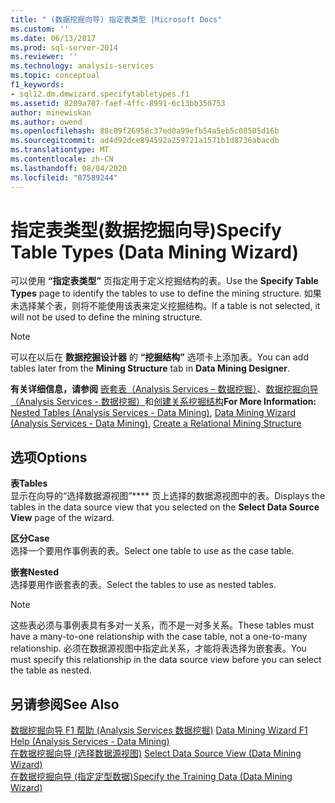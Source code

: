 ```yaml
---
title: " (数据挖掘向导) 指定表类型 |Microsoft Docs"
ms.custom: ''
ms.date: 06/13/2017
ms.prod: sql-server-2014
ms.reviewer: ''
ms.technology: analysis-services
ms.topic: conceptual
f1_keywords:
- sql12.dm.dmwizard.specifytabletypes.f1
ms.assetid: 8209a707-faef-4ffc-8991-6c13bb350753
author: minewiskan
ms.author: owend
ms.openlocfilehash: 88c09f26958c37ed0a99efb54a5eb5c08505d16b
ms.sourcegitcommit: ad4d92dce894592a259721a1571b1d8736abacdb
ms.translationtype: MT
ms.contentlocale: zh-CN
ms.lasthandoff: 08/04/2020
ms.locfileid: "87589244"
---
```

# <a name="specify-table-types-data-mining-wizard"></a><span data-ttu-id="3dc51-102">指定表类型(数据挖掘向导)</span><span class="sxs-lookup"><span data-stu-id="3dc51-102">Specify Table Types (Data Mining Wizard)</span></span>
  <span data-ttu-id="3dc51-103">可以使用 **“指定表类型”** 页指定用于定义挖掘结构的表。</span><span class="sxs-lookup"><span data-stu-id="3dc51-103">Use the **Specify Table Types** page to identify the tables to use to define the mining structure.</span></span> <span data-ttu-id="3dc51-104">如果未选择某个表，则将不能使用该表来定义挖掘结构。</span><span class="sxs-lookup"><span data-stu-id="3dc51-104">If a table is not selected, it will not be used to define the mining structure.</span></span>  
  
> [!NOTE]  
>  <span data-ttu-id="3dc51-105"> 可以在以后在 **数据挖掘设计器** 的 **“挖掘结构”** 选项卡上添加表。</span><span class="sxs-lookup"><span data-stu-id="3dc51-105">You can add tables later from the **Mining Structure** tab in **Data Mining Designer**.</span></span>  
  
 <span data-ttu-id="3dc51-106">**有关详细信息，请参阅** [嵌套表（Analysis Services – 数据挖掘）](data-mining/nested-tables-analysis-services-data-mining.md)、[数据挖掘向导（Analysis Services - 数据挖掘）](data-mining/data-mining-wizard-analysis-services-data-mining.md)和[创建关系挖掘结构](data-mining/create-a-relational-mining-structure.md)</span><span class="sxs-lookup"><span data-stu-id="3dc51-106">**For More Information:** [Nested Tables &#40;Analysis Services - Data Mining&#41;](data-mining/nested-tables-analysis-services-data-mining.md), [Data Mining Wizard &#40;Analysis Services - Data Mining&#41;](data-mining/data-mining-wizard-analysis-services-data-mining.md), [Create a Relational Mining Structure](data-mining/create-a-relational-mining-structure.md)</span></span>  
  
## <a name="options"></a><span data-ttu-id="3dc51-107">选项</span><span class="sxs-lookup"><span data-stu-id="3dc51-107">Options</span></span>  
 <span data-ttu-id="3dc51-108">**表**</span><span class="sxs-lookup"><span data-stu-id="3dc51-108">**Tables**</span></span>  
 <span data-ttu-id="3dc51-109">显示在向导的“选择数据源视图”\*\*\*\* 页上选择的数据源视图中的表。</span><span class="sxs-lookup"><span data-stu-id="3dc51-109">Displays the tables in the data source view that you selected on the **Select Data Source View** page of the wizard.</span></span>  
  
 <span data-ttu-id="3dc51-110">**区分**</span><span class="sxs-lookup"><span data-stu-id="3dc51-110">**Case**</span></span>  
 <span data-ttu-id="3dc51-111">选择一个要用作事例表的表。</span><span class="sxs-lookup"><span data-stu-id="3dc51-111">Select one table to use as the case table.</span></span>  
  
 <span data-ttu-id="3dc51-112">**嵌套**</span><span class="sxs-lookup"><span data-stu-id="3dc51-112">**Nested**</span></span>  
 <span data-ttu-id="3dc51-113">选择要用作嵌套表的表。</span><span class="sxs-lookup"><span data-stu-id="3dc51-113">Select the tables to use as nested tables.</span></span>  
  
> [!NOTE]  
>  <span data-ttu-id="3dc51-114">这些表必须与事例表具有多对一关系，而不是一对多关系。</span><span class="sxs-lookup"><span data-stu-id="3dc51-114">These tables must have a many-to-one relationship with the case table, not a one-to-many relationship.</span></span> <span data-ttu-id="3dc51-115">必须在数据源视图中指定此关系，才能将表选择为嵌套表。</span><span class="sxs-lookup"><span data-stu-id="3dc51-115">You must specify this relationship in the data source view before you can select the table as nested.</span></span>  
  
## <a name="see-also"></a><span data-ttu-id="3dc51-116">另请参阅</span><span class="sxs-lookup"><span data-stu-id="3dc51-116">See Also</span></span>  
 <span data-ttu-id="3dc51-117">[数据挖掘向导 F1 帮助 &#40;Analysis Services 数据挖掘&#41;](data-mining-wizard-f1-help-analysis-services-data-mining.md) </span><span class="sxs-lookup"><span data-stu-id="3dc51-117">[Data Mining Wizard F1 Help &#40;Analysis Services - Data Mining&#41;](data-mining-wizard-f1-help-analysis-services-data-mining.md) </span></span>  
 <span data-ttu-id="3dc51-118">[在数据挖掘向导 &#40;选择数据源视图&#41;](select-data-source-view-data-mining-wizard.md) </span><span class="sxs-lookup"><span data-stu-id="3dc51-118">[Select Data Source View &#40;Data Mining Wizard&#41;](select-data-source-view-data-mining-wizard.md) </span></span>  
 [<span data-ttu-id="3dc51-119">在数据挖掘向导 &#40;指定定型数据&#41;</span><span class="sxs-lookup"><span data-stu-id="3dc51-119">Specify the Training Data &#40;Data Mining Wizard&#41;</span></span>](specify-the-training-data-data-mining-wizard.md)  
  
  
